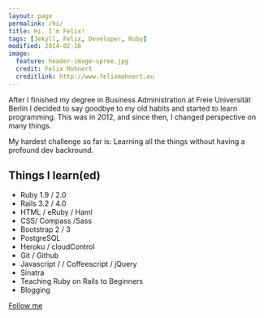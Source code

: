 ```yaml
---
layout: page
permalink: /hi/
title: Hi. I'm Felix!
tags: [Jekyll, Felix, Developer, Ruby]
modified: 2014-02-16
image:
  feature: header-image-spree.jpg
  credit: Felix Mohnert
  creditlink: http://www.felixmohnert.eu
---
```


After I finished my degree in Business Administration at Freie Universität Berlin I decided to say goodbye to my old habits and started to learn programming. This was in 2012, and since then, I changed perspective on many things.

My hardest challenge so far is: Learning all the things without having a profound dev backround.

## Things I learn(ed)

* Ruby 1.9 / 2.0
* Rails 3.2 / 4.0
* HTML / eRuby / Haml
* CSS/ Compass /Sass
* Bootstrap 2 / 3
* PostgreSQL
* Heroku / cloudControl
* Git / Github
* Javascript / / Coffeescript / jQuery
* Sinatra
* Teaching Ruby on Rails to Beginners
* Blogging

<a markdown="0" href="http://twitter.com/felixmohnert" class="btn">Follow me</a>
